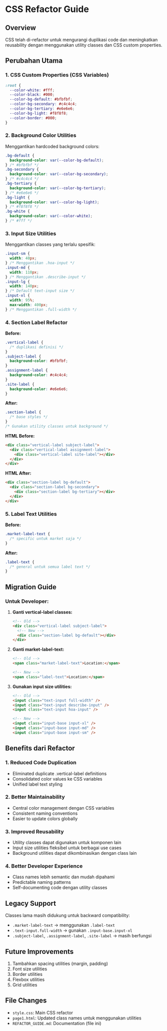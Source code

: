 # CSS Refactor Guide

## Overview

CSS telah di-refactor untuk mengurangi duplikasi code dan meningkatkan reusability dengan menggunakan utility classes dan CSS custom properties.

## Perubahan Utama

### 1. CSS Custom Properties (CSS Variables)

```css
:root {
  --color-white: #fff;
  --color-black: #000;
  --color-bg-default: #bfbfbf;
  --color-bg-secondary: #c4c4c4;
  --color-bg-tertiary: #e6e6e6;
  --color-bg-light: #f8f8f8;
  --color-border: #000;
}
```

### 2. Background Color Utilities

Menggantikan hardcoded background colors:

```css
.bg-default {
  background-color: var(--color-bg-default);
} /* #bfbfbf */
.bg-secondary {
  background-color: var(--color-bg-secondary);
} /* #c4c4c4 */
.bg-tertiary {
  background-color: var(--color-bg-tertiary);
} /* #e6e6e6 */
.bg-light {
  background-color: var(--color-bg-light);
} /* #f8f8f8 */
.bg-white {
  background-color: var(--color-white);
} /* #fff */
```

### 3. Input Size Utilities

Menggantikan classes yang terlalu spesifik:

```css
.input-sm {
  width: 40px;
} /* Menggantikan .hoa-input */
.input-md {
  width: 110px;
} /* Menggantikan .describe-input */
.input-lg {
  width: 140px;
} /* Default text-input size */
.input-xl {
  width: 95%;
  max-width: 400px;
} /* Menggantikan .full-width */
```

### 4. Section Label Refactor

**Before:**

```css
.vertical-label {
  /* duplikasi definisi */
}
.subject-label {
  background-color: #bfbfbf;
}
.assignment-label {
  background-color: #c4c4c4;
}
.site-label {
  background-color: #e6e6e6;
}
```

**After:**

```css
.section-label {
  /* base styles */
}
/* Gunakan utility classes untuk background */
```

**HTML Before:**

```html
<div class="vertical-label subject-label">
  <div class="vertical-label assignment-label">
    <div class="vertical-label site-label"></div>
  </div>
</div>
```

**HTML After:**

```html
<div class="section-label bg-default">
  <div class="section-label bg-secondary">
    <div class="section-label bg-tertiary"></div>
  </div>
</div>
```

### 5. Label Text Utilities

**Before:**

```css
.market-label-text {
  /* specific untuk market saja */
}
```

**After:**

```css
.label-text {
  /* general untuk semua label text */
}
```

## Migration Guide

### Untuk Developer:

1. **Ganti vertical-label classes:**

   ```html
   <!-- Old -->
   <div class="vertical-label subject-label">
     <!-- New -->
     <div class="section-label bg-default"></div>
   </div>
   ```

2. **Ganti market-label-text:**

   ```html
   <!-- Old -->
   <span class="market-label-text">Location:</span>

   <!-- New -->
   <span class="label-text">Location:</span>
   ```

3. **Gunakan input size utilities:**

   ```html
   <!-- Old -->
   <input class="text-input full-width" />
   <input class="text-input describe-input" />
   <input class="text-input hoa-input" />

   <!-- New -->
   <input class="input-base input-xl" />
   <input class="input-base input-md" />
   <input class="input-base input-sm" />
   ```

## Benefits dari Refactor

### 1. Reduced Code Duplication

- Eliminated duplicate .vertical-label definitions
- Consolidated color values ke CSS variables
- Unified label text styling

### 2. Better Maintainability

- Central color management dengan CSS variables
- Consistent naming conventions
- Easier to update colors globally

### 3. Improved Reusability

- Utility classes dapat digunakan untuk komponen lain
- Input size utilities fleksibel untuk berbagai use cases
- Background utilities dapat dikombinasikan dengan class lain

### 4. Better Developer Experience

- Class names lebih semantic dan mudah dipahami
- Predictable naming patterns
- Self-documenting code dengan utility classes

## Legacy Support

Classes lama masih didukung untuk backward compatibility:

- `.market-label-text` → menggunakan `.label-text`
- `.text-input.full-width` → gunakan `.input-base.input-xl`
- `.subject-label`, `.assignment-label`, `.site-label` → masih berfungsi

## Future Improvements

1. Tambahkan spacing utilities (margin, padding)
2. Font size utilities
3. Border utilities
4. Flexbox utilities
5. Grid utilities

## File Changes

- `style.css`: Main CSS refactor
- `page1.html`: Updated class names untuk menggunakan utilities
- `REFACTOR_GUIDE.md`: Documentation (file ini)

